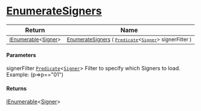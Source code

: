 # [EnumerateSigners](./ImageLoader-100663926.md)



| Return | Name | 
| --- | --- | 
| <sub>[IEnumerable](https://docs.microsoft.com/en-us/dotnet/api/System.Collections.Generic.IEnumerable-1)\<[Signer](./../../Signer.md)></sub>| <sub>[EnumerateSigners](./ImageLoader-100663926.md) ( [`Predicate`](https://docs.microsoft.com/en-us/dotnet/api/System.Predicate-1)\<[`Signer`](./../../Signer.md)> signerFilter )</sub>| <br>


#### Parameters
 signerFilter  [`Predicate`](https://docs.microsoft.com/en-us/dotnet/api/System.Predicate-1)\<[`Signer`](./../../Signer.md)>    Filter to specify which Signers to load. Example: (p=>p=="01")
#### Returns
[IEnumerable](https://docs.microsoft.com/en-us/dotnet/api/System.Collections.Generic.IEnumerable-1)\<[Signer](./../../Signer.md)>